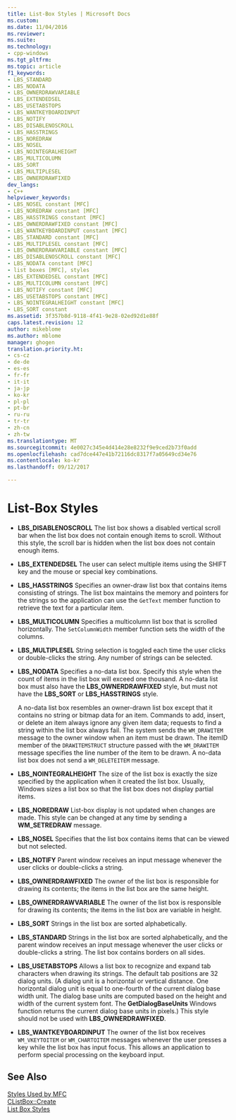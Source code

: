 ```yaml
---
title: List-Box Styles | Microsoft Docs
ms.custom: 
ms.date: 11/04/2016
ms.reviewer: 
ms.suite: 
ms.technology:
- cpp-windows
ms.tgt_pltfrm: 
ms.topic: article
f1_keywords:
- LBS_STANDARD
- LBS_NODATA
- LBS_OWNERDRAWVARIABLE
- LBS_EXTENDEDSEL
- LBS_USETABSTOPS
- LBS_WANTKEYBOARDINPUT
- LBS_NOTIFY
- LBS_DISABLENOSCROLL
- LBS_HASSTRINGS
- LBS_NOREDRAW
- LBS_NOSEL
- LBS_NOINTEGRALHEIGHT
- LBS_MULTICOLUMN
- LBS_SORT
- LBS_MULTIPLESEL
- LBS_OWNERDRAWFIXED
dev_langs:
- C++
helpviewer_keywords:
- LBS_NOSEL constant [MFC]
- LBS_NOREDRAW constant [MFC]
- LBS_HASSTRINGS constant [MFC]
- LBS_OWNERDRAWFIXED constant [MFC]
- LBS_WANTKEYBOARDINPUT constant [MFC]
- LBS_STANDARD constant [MFC]
- LBS_MULTIPLESEL constant [MFC]
- LBS_OWNERDRAWVARIABLE constant [MFC]
- LBS_DISABLENOSCROLL constant [MFC]
- LBS_NODATA constant [MFC]
- list boxes [MFC], styles
- LBS_EXTENDEDSEL constant [MFC]
- LBS_MULTICOLUMN constant [MFC]
- LBS_NOTIFY constant [MFC]
- LBS_USETABSTOPS constant [MFC]
- LBS_NOINTEGRALHEIGHT constant [MFC]
- LBS_SORT constant
ms.assetid: 3f357b8d-9118-4f41-9e28-02ed92d1e88f
caps.latest.revision: 12
author: mikeblome
ms.author: mblome
manager: ghogen
translation.priority.ht:
- cs-cz
- de-de
- es-es
- fr-fr
- it-it
- ja-jp
- ko-kr
- pl-pl
- pt-br
- ru-ru
- tr-tr
- zh-cn
- zh-tw
ms.translationtype: MT
ms.sourcegitcommit: 4e0027c345e4d414e28e8232f9e9ced2b73f0add
ms.openlocfilehash: cad7dce447e41b72116dc8317f7a05649cd34e76
ms.contentlocale: ko-kr
ms.lasthandoff: 09/12/2017

---
```

# <a name="list-box-styles"></a>List-Box Styles
-   **LBS_DISABLENOSCROLL** The list box shows a disabled vertical scroll bar when the list box does not contain enough items to scroll. Without this style, the scroll bar is hidden when the list box does not contain enough items.  
  
-   **LBS_EXTENDEDSEL** The user can select multiple items using the SHIFT key and the mouse or special key combinations.  
  
-   **LBS_HASSTRINGS** Specifies an owner-draw list box that contains items consisting of strings. The list box maintains the memory and pointers for the strings so the application can use the `GetText` member function to retrieve the text for a particular item.  
  
-   **LBS_MULTICOLUMN** Specifies a multicolumn list box that is scrolled horizontally. The `SetColumnWidth` member function sets the width of the columns.  
  
-   **LBS_MULTIPLESEL** String selection is toggled each time the user clicks or double-clicks the string. Any number of strings can be selected.  
  
-   **LBS_NODATA** Specifies a no-data list box. Specify this style when the count of items in the list box will exceed one thousand. A no-data list box must also have the **LBS_OWNERDRAWFIXED** style, but must not have the **LBS_SORT** or **LBS_HASSTRINGS** style.  
  
     A no-data list box resembles an owner-drawn list box except that it contains no string or bitmap data for an item. Commands to add, insert, or delete an item always ignore any given item data; requests to find a string within the list box always fail. The system sends the `WM_DRAWITEM` message to the owner window when an item must be drawn. The itemID member of the `DRAWITEMSTRUCT` structure passed with the `WM_DRAWITEM` message specifies the line number of the item to be drawn. A no-data list box does not send a `WM_DELETEITEM` message.  
  
-   **LBS_NOINTEGRALHEIGHT** The size of the list box is exactly the size specified by the application when it created the list box. Usually, Windows sizes a list box so that the list box does not display partial items.  
  
-   **LBS_NOREDRAW** List-box display is not updated when changes are made. This style can be changed at any time by sending a **WM_SETREDRAW** message.  
  
-   **LBS_NOSEL** Specifies that the list box contains items that can be viewed but not selected.  
  
-   **LBS_NOTIFY** Parent window receives an input message whenever the user clicks or double-clicks a string.  
  
-   **LBS_OWNERDRAWFIXED** The owner of the list box is responsible for drawing its contents; the items in the list box are the same height.  
  
-   **LBS_OWNERDRAWVARIABLE** The owner of the list box is responsible for drawing its contents; the items in the list box are variable in height.  
  
-   **LBS_SORT** Strings in the list box are sorted alphabetically.  
  
-   **LBS_STANDARD** Strings in the list box are sorted alphabetically, and the parent window receives an input message whenever the user clicks or double-clicks a string. The list box contains borders on all sides.  
  
-   **LBS_USETABSTOPS** Allows a list box to recognize and expand tab characters when drawing its strings. The default tab positions are 32 dialog units. (A dialog unit is a horizontal or vertical distance. One horizontal dialog unit is equal to one-fourth of the current dialog base width unit. The dialog base units are computed based on the height and width of the current system font. The **GetDialogBaseUnits** Windows function returns the current dialog base units in pixels.) This style should not be used with **LBS_OWNERDRAWFIXED**.  
  
-   **LBS_WANTKEYBOARDINPUT** The owner of the list box receives `WM_VKEYTOITEM` or `WM_CHARTOITEM` messages whenever the user presses a key while the list box has input focus. This allows an application to perform special processing on the keyboard input.  
  
## <a name="see-also"></a>See Also  
 [Styles Used by MFC](../../mfc/reference/styles-used-by-mfc.md)   
 [CListBox::Create](../../mfc/reference/clistbox-class.md#create)   
 [List Box Styles](http://msdn.microsoft.com/library/windows/desktop/bb775149)


